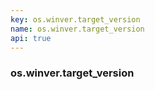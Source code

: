 ```yaml
---
key: os.winver.target_version
name: os.winver.target_version
api: true
---
```


### os.winver.target_version
